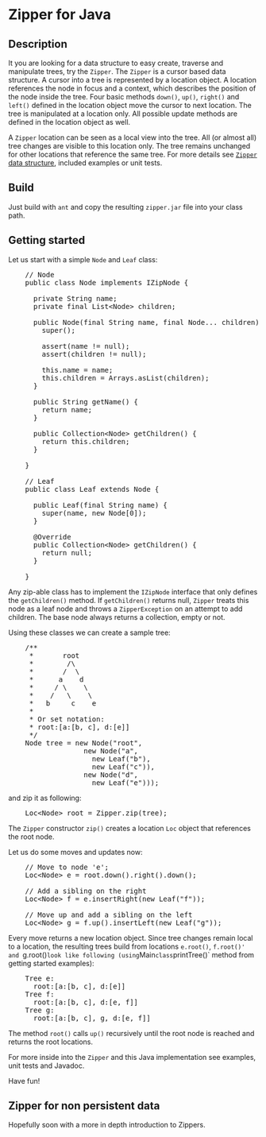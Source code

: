 Zipper for Java
===============

## Description

It you are looking for a data structure to easy create, traverse and manipulate trees, try the `Zipper`. 
The `Zipper` is a cursor based data structure. A cursor into a tree is represented by a location object. A location references the node in focus and a context, which describes the position of the node inside the tree. Four basic methods `down()`, `up()`, `right()` and `left()` defined in the location object move the cursor to next location. The tree is manipulated at a location only. All possible update methods are defined in the location object as well.

A `Zipper` location can be seen as a local view into the tree. All (or almost all) tree changes are visible to this location only. The tree remains unchanged for other locations that reference the same tree. For more details see [`Zipper` data structure](http://en.wikipedia.org/wiki/Zipper_data_structure), included examples or unit tests.

## Build

Just build with `ant` and copy the resulting `zipper.jar` file into your class path.

## Getting started

Let us start with a simple `Node` and `Leaf` class:

<pre>
	// Node
    public class Node implements IZipNode {
    
      private String name;
      private final List&lt;Node&gt; children;
    
      public Node(final String name, final Node... children) {
        super();
    
        assert(name != null);
        assert(children != null);
    
        this.name = name;
        this.children = Arrays.asList(children);
      }
    
      public String getName() {
        return name;
      }
    
      public Collection&lt;Node&gt; getChildren() {
        return this.children;
      }
    
    }
    
	// Leaf
    public class Leaf extends Node {
    
      public Leaf(final String name) {
        super(name, new Node[0]);
      }
    
      @Override
      public Collection&lt;Node&gt; getChildren() {
        return null;
      }
    
    }
</pre>

Any zip-able class has to implement the `IZipNode` interface that only defines the `getChildren()` method. If `getChildren()` returns null, `Zipper` treats this node as a leaf node and throws a `ZipperException` on an attempt to add children. The base node always returns a collection, empty or not.

Using these classes we can create a sample tree:

<pre>
    /** 
     *       root 
     *        /\ 
     *       /  \ 
     *      a    d 
     *     / \    \ 
     *    /   \    \ 
     *   b     c    e 
     *
     * Or set notation:
     * root:[a:[b, c], d:[e]]
     */ 
    Node tree = new Node("root",
                  new Node("a", 
                    new Leaf("b"),
                    new Leaf("c")),
                  new Node("d",
                    new Leaf("e")));
</pre>

and zip it as following:

<pre>
    Loc&lt;Node&gt; root = Zipper.zip(tree);
</pre>

The `Zipper` constructor `zip()` creates a location `Loc` object that references the root node.

Let us do some moves and updates now:

<pre>
    // Move to node 'e';
    Loc&lt;Node&gt; e = root.down().right().down();
    
    // Add a sibling on the right
    Loc&lt;Node&gt; f = e.insertRight(new Leaf("f"));
    
    // Move up and add a sibling on the left
    Loc&lt;Node&gt; g = f.up().insertLeft(new Leaf("g"));
</pre>

Every move returns a new location object. Since tree changes remain local to a location, the resulting trees build from locations `e.root()`, `f.root()' and `g.root()` look like following (using `Main` class `printTree()` method from getting started examples):

<pre>
    Tree e: 
      root:[a:[b, c], d:[e]]
    Tree f:
      root:[a:[b, c], d:[e, f]]
    Tree g:
      root:[a:[b, c], g, d:[e, f]]
</pre>

The method `root()` calls `up()` recursively until the root node is reached and returns the root locations.
 
For more inside into the `Zipper` and this Java implementation see examples, unit tests and Javadoc.

Have fun!

## Zipper for non persistent data

Hopefully soon with a more in depth introduction to Zippers.

